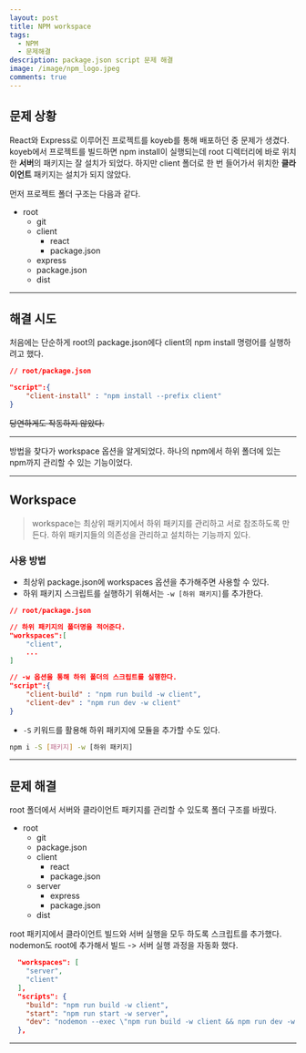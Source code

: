 ```yaml
---
layout: post
title: NPM workspace
tags:
  - NPM
  - 문제해결
description: package.json script 문제 해결
image: /image/npm_logo.jpeg
comments: true
---
```


## 문제 상황

React와 Express로 이루어진 프로젝트를 koyeb를 통해 배포하던 중 문제가 생겼다.
koyeb에서 프로젝트를 빌드하면 npm install이 실행되는데
root 디렉터리에 바로 위치한 **서버**의 패키지는 잘 설치가 되었다.
하지만 client 폴더로 한 번 들어가서 위치한 **클라이언트** 패키지는 설치가 되지 않았다.

먼저 프로젝트 폴더 구조는 다음과 같다.

- root
	- git
	- client
		- react
		- package.json
	- express
	- package.json
	- dist


---

## 해결 시도

처음에는 단순하게 root의 package.json에다 client의 npm install 명령어를 실행하려고 했다.

```json
// root/package.json

"script":{
	"client-install" : "npm install --prefix client"
}
```

~~당연하게도 작동하지 않았다.~~

---

방법을 찾다가 workspace 옵션을 알게되었다.
하나의 npm에서 하위 폴더에 있는 npm까지 관리할 수 있는 기능이었다.

---

## Workspace

> workspace는 최상위 패키지에서 하위 패키지를 관리하고 서로 참조하도록 만든다.
> 하위 패키지들의 의존성을 관리하고 설치하는 기능까지 있다.

### 사용 방법

- 최상위 package.json에 workspaces 옵션을 추가해주면 사용할 수 있다.
- 하위 패키지 스크립트를 실행하기 위해서는 `-w [하위 패키지]`를 추가한다.

```json
// root/package.json

// 하위 패키지의 폴더명을 적어준다.
"workspaces":[
	"client",
	...
]

// -w 옵션을 통해 하위 폴더의 스크립트를 실행한다.
"script":{
	"client-build" : "npm run build -w client",
	"client-dev" : "npm run dev -w client"
}
```

- `-S` 키워드를 활용해 하위 패키지에 모듈을 추가할 수도 있다.

```bash
npm i -S [패키지] -w [하위 패키지]
```

---

## 문제 해결

root 폴더에서 서버와 클라이언트 패키지를 관리할 수 있도록 폴더 구조를 바꿨다.

- root
	- git
	- package.json
	- client
		- react
		- package.json
	- server
		- express
		- package.json
	- dist

root 패키지에서 클라이언트 빌드와 서버 실행을 모두 하도록 스크립트를 추가했다.
nodemon도 root에 추가해서 빌드 -> 서버 실행 과정을 자동화 했다.

```json
  "workspaces": [
    "server",
    "client"
  ],
  "scripts": {
    "build": "npm run build -w client",
    "start": "npm run start -w server",
    "dev": "nodemon --exec \"npm run build -w client && npm run dev -w server\""
  },
```

---